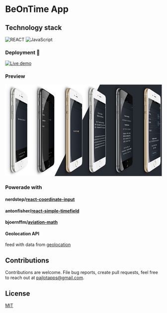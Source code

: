 # BeOnTime App

## Technology stack
![REACT](https://img.shields.io/badge/-ReactJs-61DAFB?logo=react&logoColor=white&style=for-the-badge) 
![JavaScript](https://img.shields.io/badge/JavaScript-F7DF1E?style=for-the-badge&logo=JavaScript&logoColor=white)

### Deployment 👋 
[![Live demo](https://img.shields.io/badge/live_demo-firebase-orange)][live]

### Preview
![preview][preview1-url]

[preview1-url]: https://raw.githubusercontent.com/pajlotapps/o-ntime/main/preview.jpg


### Powerade with 
#### nerdstep/[react-coordinate-input]
#### antonfisher/[react-simple-timefield]
#### bjoernffm/[aviation-math]
#### Geolocation API
feed with data from [geolocation](https://developer.mozilla.org/en-US/docs/Web/API/Geolocation_API)

## Contributions

Contributions are welcome. File bug reports, create pull requests, feel free to reach out at pajlotapps@gmail.com.

## License

[MIT](./LICENSE)


[react-coordinate-input]: https://github.com/nerdstep/react-coordinate-input
[react-simple-timefield]: https://github.com/antonfisher/react-simple-timefield
[aviation-math]: https://github.com/bjoernffm/aviation-math

[live]: https://o-ntime.web.app